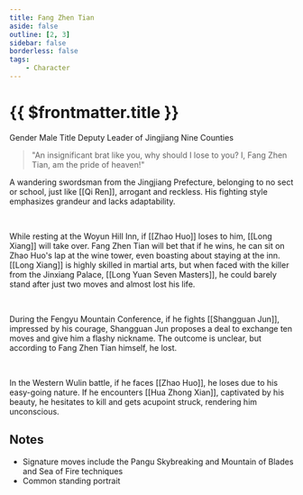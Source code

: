 ```yaml
---
title: Fang Zhen Tian
aside: false
outline: [2, 3]
sidebar: false
borderless: false
tags:
    - Character
---
```


# {{ $frontmatter.title }}

<ChTabs position="bottom">
	<ChTab title="Fang Zhen Tian">
		<Ch src='/images/characters/other16/normal.webp' position='right'/>
		<ChName nameZh='方震天' nameEn='Fang Zhen Tian' position='right' />
		<ChTable>
			<ChTr>
				<ChTd isTitle=true>
					Gender
				</ChTd>
				<ChTd>
					Male
				</ChTd>
			</ChTr>
			<ChTr>
				<ChTd isTitle=true>
					Title
				</ChTd>
				<ChTd>
					Deputy Leader of Jingjiang Nine Counties
				</ChTd>
			</ChTr>
		</ChTable>
	</ChTab>
</ChTabs>

> "An insignificant brat like you, why should I lose to you? I, Fang Zhen Tian, am the pride of heaven!"

A wandering swordsman from the Jingjiang Prefecture, belonging to no sect or school, just like [[Qi Ren]], arrogant and reckless. His fighting style emphasizes grandeur and lacks adaptability.

<br>

While resting at the Woyun Hill Inn, if [[Zhao Huo]] loses to him, [[Long Xiang]] will take over. Fang Zhen Tian will bet that if he wins, he can sit on Zhao Huo's lap at the wine tower, even boasting about staying at the inn. [[Long Xiang]] is highly skilled in martial arts, but when faced with the killer from the Jinxiang Palace, [[Long Yuan Seven Masters]], he could barely stand after just two moves and almost lost his life.

<br>

During the Fengyu Mountain Conference, if he fights [[Shangguan Jun]], impressed by his courage, Shangguan Jun proposes a deal to exchange ten moves and give him a flashy nickname. The outcome is unclear, but according to Fang Zhen Tian himself, he lost.

<br>

In the Western Wulin battle, if he faces [[Zhao Huo]], he loses due to his easy-going nature. If he encounters [[Hua Zhong Xian]], captivated by his beauty, he hesitates to kill and gets acupoint struck, rendering him unconscious.

## Notes

-   Signature moves include the Pangu Skybreaking and Mountain of Blades and Sea of Fire techniques
-   Common standing portrait